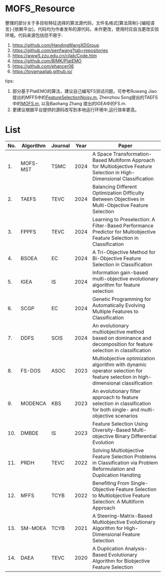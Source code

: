 # MOFS_Resource
整理的部分关于多目标特征选择的算法源代码，文件名格式[算法简称]-[编程语言]-[依赖平台]，代码均为作者发布的源代码，未作更改，使用时应自当更改实验环境。代码来源包括但不限于:
1. https://github.com/HandingWangXDGroup
2. https://github.com/penfwang?tab=repositories
3. https://www5.zzu.edu.cn/cilab/Code.htm
4. https://github.com/BIMK/PlatEMO
5. https://github.com/ehancer06
6. https://toyamaailab.github.io/

tips:
1. 部分基于PlatEMO的算法，建议自己编写FS测试问题，可参考Ruwang Jiao提出的MFFS中的[FeatureSelectionNoisy.m](https://github.com/RuwangJiao/MFFS/blob/main/FeatureSelectionNoisy.m "FeatureSelectionNoisy.m"),  Zhenzhou Song提出的TAEFS中的[MOFS.m](https://github.com/HandingWangXDGroup/TAEFS-Matlab/blob/main/TAEFS/Problems/MOFS.m "MOFS.m"), 以及Baohang Zhang 提出的IGEA中的FS.m.  
2. 更建议根据平台提供的源码改写到本地运行环境中,运行效率更高。

# List
| No. | Algorithm | Journal | Year | Paper                                                                                                                          |
| --- | --------- | ------- | ---- | ------------------------------------------------------------------------------------------------------------------------------ |
| 1.  | MOFS-MST  | TSMC    | 2024 | A Space Transformation-Based Multiform Approach for Multiobjective Feature Selection in High-Dimensional Classification        |
| 2.  | TAEFS     | TEVC    | 2024 | Balancing Different Optimization Difficulty Between Objectives in Multi-Objective Feature Selection                            |
| 3.  | FPPFS     | TEVC    | 2024 | Learning to Preselection: A Filter-Based Performance Predictor for Multiobjective Feature Selection in Classification          |
| 4.  | BSOEA     | EC      | 2024 | A Tri-Objective Method for Bi-Objective Feature Selection in Classification                                                    |
| 5.  | IGEA      | IS      | 2024 | Information gain-based multi-objective evolutionary algorithm for feature selection                                            |
| 6.  | SCGP      | EC      | 2024 | Genetic Programming for Automatically Evolving Multiple Features to Classification                                             |
| 7.  | DDFS      | SCIS    | 2024 | An evolutionary multiobjective method based on dominance and decomposition for feature selection in classification             |
| 8.  | FS-DOS    | ASOC    | 2023 | Multiobjective optimization algorithm with dynamic operator selection for feature selection in high-dimensional classification |
| 9.  | MODENCA   | KBS     | 2023 | An evolutionary filter approach to feature selection in classification for both single- and multi-objective scenarios          |
| 10. | DMBDE     | IS      | 2023 | Feature Selection Using Diversity-Based Multi-objective Binary Differential Evolution                                          |
| 11. | PRDH      | TEVC    | 2022 | Solving Multiobjective Feature Selection Problems in Classification via Problem Reformulation and Duplication Handling         |
| 12. | MFFS      | TCYB    | 2022 | Benefiting From Single-Objective Feature Selection to Multiobjective Feature Selection: A Multiform Approach                   |
| 13. | SM-MOEA   | TCYB    | 2021 | A Steering-Matrix-Based Multiobjective Evolutionary Algorithm for High-Dimensional Feature Selection                           |
| 14. | DAEA      | TEVC    | 2020 | A Duplication Analysis-Based Evolutionary Algorithm for Biobjective Feature Selection                                          |

